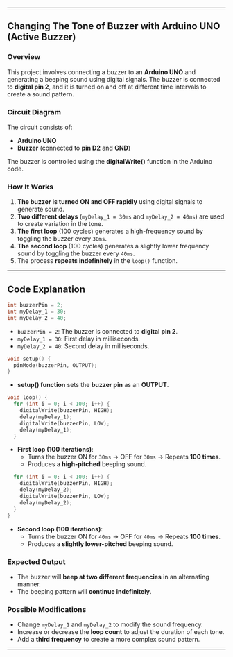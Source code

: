 
---

## Changing The Tone of Buzzer with Arduino UNO  (Active Buzzer)

### Overview  
This project involves connecting a buzzer to an **Arduino UNO** and generating a beeping sound using digital signals. The buzzer is connected to **digital pin 2**, and it is turned on and off at different time intervals to create a sound pattern.  

### Circuit Diagram  
The circuit consists of:  
- **Arduino UNO**  
- **Buzzer** (connected to **pin D2** and **GND**)  

The buzzer is controlled using the **digitalWrite()** function in the Arduino code.

### How It Works  
1. **The buzzer is turned ON and OFF rapidly** using digital signals to generate sound.
2. **Two different delays** (`myDelay_1 = 30ms` and `myDelay_2 = 40ms`) are used to create variation in the tone.
3. **The first loop** (100 cycles) generates a high-frequency sound by toggling the buzzer every `30ms`.
4. **The second loop** (100 cycles) generates a slightly lower frequency sound by toggling the buzzer every `40ms`.
5. The process **repeats indefinitely** in the `loop()` function.

---

## Code Explanation  

```cpp
int buzzerPin = 2;
int myDelay_1 = 30;
int myDelay_2 = 40;
```
- `buzzerPin = 2`: The buzzer is connected to **digital pin 2**.
- `myDelay_1 = 30`: First delay in milliseconds.
- `myDelay_2 = 40`: Second delay in milliseconds.

```cpp
void setup() {
  pinMode(buzzerPin, OUTPUT);
}
```
- **setup() function** sets the **buzzer pin** as an **OUTPUT**.

```cpp
void loop() {
  for (int i = 0; i < 100; i++) {
    digitalWrite(buzzerPin, HIGH);
    delay(myDelay_1);
    digitalWrite(buzzerPin, LOW);
    delay(myDelay_1);
  }
```
- **First loop (100 iterations)**:  
  - Turns the buzzer ON for `30ms` → OFF for `30ms` → Repeats **100 times**.
  - Produces a **high-pitched** beeping sound.

```cpp
  for (int i = 0; i < 100; i++) {
    digitalWrite(buzzerPin, HIGH);
    delay(myDelay_2);
    digitalWrite(buzzerPin, LOW);
    delay(myDelay_2);
  }
}
```
- **Second loop (100 iterations)**:  
  - Turns the buzzer ON for `40ms` → OFF for `40ms` → Repeats **100 times**.
  - Produces a **slightly lower-pitched** beeping sound.

### Expected Output  
- The buzzer will **beep at two different frequencies** in an alternating manner.
- The beeping pattern will **continue indefinitely**.

### Possible Modifications  
- Change `myDelay_1` and `myDelay_2` to modify the sound frequency.
- Increase or decrease the **loop count** to adjust the duration of each tone.
- Add a **third frequency** to create a more complex sound pattern.

---
